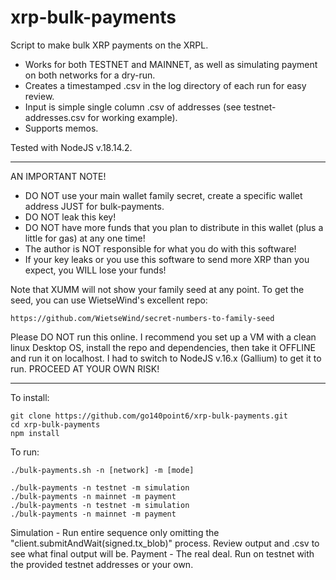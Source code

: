 # xrp-bulk-payments

Script to make bulk XRP payments on the XRPL.  
- Works for both TESTNET and MAINNET, as well as simulating payment on both networks for a dry-run.
- Creates a timestamped .csv in the log directory of each run for easy review.
- Input is simple single column .csv of addresses (see testnet-addresses.csv for working example).
- Supports memos.

Tested with NodeJS v.18.14.2.

**********
AN IMPORTANT NOTE!
- DO NOT use your main wallet family secret, create a specific wallet address JUST for bulk-payments.
- DO NOT leak this key!
- DO NOT have more funds that you plan to distribute in this wallet (plus a little for gas) at any one time!
- The author is NOT responsible for what you do with this software! 
- If your key leaks or you use this software to send more XRP than you expect, you WILL lose your funds!

Note that XUMM will not show your family seed at any point.  To get the seed, you can use WietseWind's excellent repo:

```
https://github.com/WietseWind/secret-numbers-to-family-seed
```

Please DO NOT run this online. I recommend you set up a VM with a clean linux Desktop OS, install the repo and dependencies, then take it OFFLINE and run it on localhost.
I had to switch to NodeJS v.16.x (Gallium) to get it to run.  PROCEED AT YOUR OWN RISK!
**********

To install:

```
git clone https://github.com/go140point6/xrp-bulk-payments.git
cd xrp-bulk-payments
npm install
```

To run:

```
./bulk-payments.sh -n [network] -m [mode]

./bulk-payments -n testnet -m simulation
./bulk-payments -n mainnet -m payment
./bulk-payments -n testnet -m simulation
./bulk-payments -n mainnet -m payment
```

Simulation - Run entire sequence only omitting the "client.submitAndWait(signed.tx_blob)" process. Review output and .csv to see what final output will be.
Payment - The real deal.  Run on testnet with the provided testnet addresses or your own.
